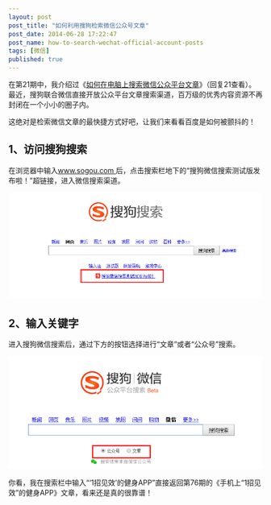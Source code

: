```yaml
---
layout: post
post_title: "如何利用搜狗检索微信公众号文章"
post_date: 2014-06-28 17:22:47
post_name: how-to-search-wechat-official-account-posts
tags: [微信]
published: true
---
```

在第21期中，我介绍过《[如何在电脑上搜索微信公众平台文章](http://www.banpie.info/how-to-search-wechat-posts-on-desktop "如何在电脑上搜索微信公众平台文章")》（回复21查看）。最近，搜狗联合微信直接开放公众平台文章搜索渠道，百万级的优秀内容资源不再封闭在一个小小的圈子内。

这绝对是检索微信文章的最快捷方式好吧，让我们来看看百度是如何被颤抖的！

## 1、访问搜狗搜索

在浏览器中输入[www.sogou.com ](http://www.sogou.com)后，点击搜索栏地下的“搜狗微信搜索测试版发布啦！”超链接，进入微信搜索渠道。

![](_image/sougou-search-1.jpg)

## 2、输入关键字

进入搜狗微信搜索后，通过下方的按钮选择进行“文章”或者“公众号”搜索。

![](_image/sougou-search-2.jpg)

你看，我在搜索栏中输入“‘1招见效’的健身APP”直接返回第76期的《手机上“1招见效”的健身APP》文章，看来还是真的很靠谱！